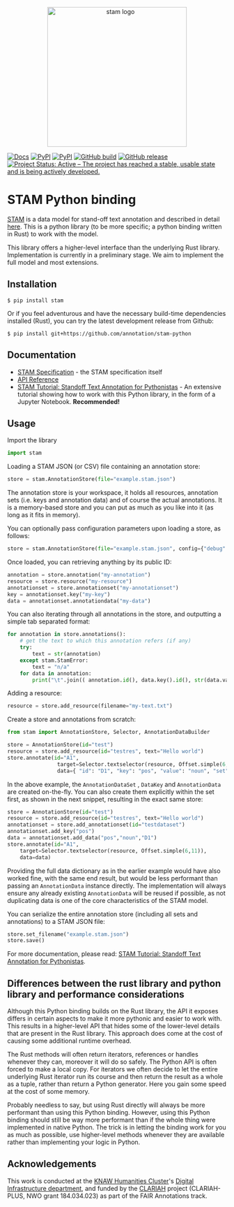 <p align="center">
    <img src="https://github.com/annotation/stam/raw/master/logo.png" alt="stam logo" width="320" />
</p>

[![Docs](https://readthedocs.org/projects/stam-python/badge/?version=latest&style=flat)](https://stam-python.readthedocs.io)
[![PyPI](https://img.shields.io/pypi/v/stam.svg)](https://pypi.org/project/stam/)
[![PyPI](https://img.shields.io/pypi/dm/stam.svg)](https://pypi.org/project/stam/)
[![GitHub build](https://github.com/annotation/stam-rust/actions/workflows/stam.yml/badge.svg?branch=master)](https://github.com/annotation/stam-rust/actions/)
[![GitHub release](https://img.shields.io/github/release/annotation/stam-rust.svg)](https://GitHub.com/annotation/stam-rust/releases/)
[![Project Status: Active – The project has reached a stable, usable state and is being actively developed.](https://www.repostatus.org/badges/latest/active.svg)](https://www.repostatus.org/#active)

# STAM Python binding

[STAM](https://github.com/annotation/stam) is a data model for stand-off text annotation and described in detail [here](https://github.com/annotation/stam). This is a python library (to be more specific; a python binding written in Rust) to work with the model.

This library offers a higher-level interface than the underlying Rust library. Implementation is currently in a preliminary stage. We aim to implement the full model and most extensions.

## Installation

``$ pip install stam``

Or if you feel adventurous and have the necessary build-time dependencies installed (Rust), you can try the latest development release from Github:

``$ pip install git+https://github.com/annotation/stam-python``

## Documentation

* [STAM Specification](https://github.com/annotation/stam) - the STAM specification itself
* [API Reference](https://stam-python.readthedocs.io)
* [STAM Tutorial: Standoff Text Annotation for Pythonistas](tutorial.ipynb) - An extensive tutorial showing how to work with this Python library, in the form of a Jupyter Notebook. **Recommended!**

## Usage 

Import the library

```python
import stam
```

Loading a STAM JSON (or CSV) file containing an annotation store:

```python
store = stam.AnnotationStore(file="example.stam.json")
```


The annotation store is your workspace, it holds all resources, annotation sets
(i.e. keys and annotation data) and of course the actual annotations. It is a
memory-based store and you can put as much as you like into it (as long as it fits
in memory).

You can optionally pass configuration parameters upon loading a store, as follows:

```python
store = stam.AnnotationStore(file="example.stam.json", config={"debug": True})
```

Once loaded, you can retrieving anything by its public ID:

```python
annotation = store.annotation("my-annotation")
resource = store.resource("my-resource")
annotationset = store.annotationset("my-annotationset")
key = annotationset.key("my-key")
data = annotationset.annotationdata("my-data")
```

You can also iterating through all annotations in the store, and outputting a simple tab separated format:

```python
for annotation in store.annotations():
    # get the text to which this annotation refers (if any)
    try:
        text = str(annotation)
    except stam.StamError:
        text = "n/a"
    for data in annotation:
        print("\t".join(( annotation.id(), data.key().id(), str(data.value()), text)))
```


Adding a resource:

```python
resource = store.add_resource(filename="my-text.txt")
```

Create a store and annotations from scratch:

```python
from stam import AnnotationStore, Selector, AnnotationDataBuilder

store = AnnotationStore(id="test")
resource = store.add_resource(id="testres", text="Hello world")
store.annotate(id="A1", 
                target=Selector.textselector(resource, Offset.simple(6,11)),
                data={ "id": "D1", "key": "pos", "value": "noun", "set": "testdataset"})
```

In the above example, the `AnnotationDataSet` , `DataKey` and `AnnotationData`
are created on-the-fly. You can also create them explicitly within the set first, as shown in the
next snippet, resulting in the exact same store:


```python
store = AnnotationStore(id="test")
resource = store.add_resource(id="testres", text="Hello world")
annotationset = store.add_annotationset(id="testdataset")
annotationset.add_key("pos")
data = annotationset.add_data("pos","noun","D1")
store.annotate(id="A1", 
    target=Selector.textselector(resource, Offset.simple(6,11)),
    data=data)
```

Providing the full data dictionary as in the earlier example would have
also worked fine, with the same end result, but would be less performant than passing an `AnnotationData` instance directly.
The implementation will always ensure any already existing `AnnotationData` will be reused if
possible, as not duplicating data is one of the core characteristics of the
STAM model.

You can serialize the entire annotation store (including all sets and annotations) to a STAM JSON file:

```python
store.set_filename("example.stam.json")
store.save()
```

For more documentation, please read: [STAM Tutorial: Standoff Text Annotation for Pythonistas](tutorial.ipynb).

## Differences between the rust library and python library and performance considerations

Although this Python binding builds on the Rust library, the API it exposes
differs in certain aspects to make it more pythonic and easier to work with.
This results in a higher-level API that hides some of the lower-level details
that are present in the Rust library. This approach does come at the cost of causing
some additional runtime overhead. 

The Rust methods will often return iterators, references or handles whenever they
can, moreover it will do so safely. The Python API is often forced to make a
local copy. For iterators we often decide to let the entire underlying Rust
iterator run its course and then return the result as a whole as a tuple, rather than
return a Python generator. Here you gain some speed at the cost of some memory.

Probably needless to say, but using Rust directly will always be more
performant than using this Python binding. However, using this Python binding
should still be way more performant than if the whole thing were implemented in
native Python. The trick is in letting the binding work for you as much as
possible, use higher-level methods whenever they are available rather than
implementing your logic in Python.

## Acknowledgements

This work is conducted at the [KNAW Humanities Cluster](https://huc.knaw.nl/)'s [Digital Infrastructure department](https://di.huc.knaw.nl/), and funded by the [CLARIAH](https://clariah.nl) project (CLARIAH-PLUS, NWO grant 184.034.023) as part of the FAIR Annotations track.
